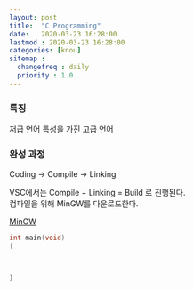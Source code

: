 ```yaml
---
layout: post
title:  "C Programming"
date:   2020-03-23 16:28:00 
lastmod : 2020-03-23 16:28:00
categories: [knou]
sitemap :
  changefreq : daily
  priority : 1.0
---
```


### 특징

저급 언어 특성을 가진 고급 언어

### 완성 과정

Coding → Compile → Linking

VSC에서는 Compile + Linking = Build 로 진행된다.
<br>
컴파일을 위해 MinGW를 다운로드한다.

[MinGW](https://sourceforge.net/projects/mingw-w64/)


```C
int main(void)
{



}
```




